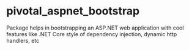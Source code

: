 # pivotal_aspnet_bootstrap
Package helps in bootstrapping an ASP.NET web application with cool features like .NET Core style of dependency injection, dynamic http handlers, etc
